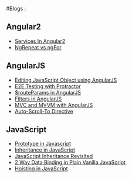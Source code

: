 #Blogs :

Angular2
---

* [Services In Angular2](http://namitamalik.github.io/Services-in-Angular2/)
* [NgRepeat vs ngFor](http://namitamalik.github.io/NgRepeat-vs-ngFor/)

AngularJS
---

* [Editing JavaScript Object using AngularJS](http://namitamalik.github.io/Editing-JavaScript-Object-using-AngularJS/)
* [E2E Testing with Protractor](https://namitamalik.github.io/E2E-testing-with-Protractor/)
* [$routeParams in AngularJS](http://namitamalik.github.io/routeParams-in-AngularJS/)
* [Filters in AngularJS](http://namitamalik.github.io/Filters-in-AngularJS/)
* [MVC and MVVM with AngularJS](http://namitamalik.github.io/MVC-and-MVVM-with-AngularJS/)
* [Auto-Scroll-To Directive](http://namitamalik.github.io/Auto-Scroll-To-Directive/)

JavaScript
---

* [Prototype in Javascript](http://namitamalik.github.io/Prototype-in-JavaScript/)
* [Inheritance in JavaScript](http://namitamalik.github.io/Inheritance-in-JavaScript/)
* [JavaScript Inheritance Revisited](http://namitamalik.github.io/JavaScript-Inheritance-Revisited/)
* [2 Way Data Binding in Plain Vanilla JavaScript](http://namitamalik.github.io/2-way-data-binding-in-Plain-Vanilla-JavaScript/)
* [Hoisting in JavaScript](http://namitamalik.github.io/Hoisting/)
